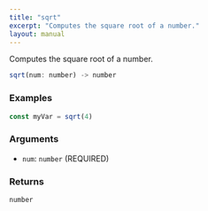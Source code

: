 ```yaml
---
title: "sqrt"
excerpt: "Computes the square root of a number."
layout: manual
---
```


Computes the square root of a number.



```js
sqrt(num: number) -> number
```

### Examples

```js
const myVar = sqrt(4)
```

### Arguments

* `num`: `number` (REQUIRED)

### Returns

`number`




